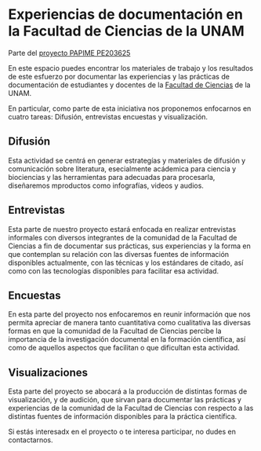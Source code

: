 # Experiencias de documentación en la Facultad de Ciencias de la UNAM

Parte del [proyecto PAPIME PE203625](https://github.com/lmichan/BIOliteraturaPE203625)

En este espacio puedes encontrar los materiales de trabajo y los resultados de este esfuerzo por documentar las experiencias y las prácticas de documentación de estudiantes y docentes de la [Facultad de Ciencias](https://www.fciencias.unam.mx) de la UNAM.

En particular, como parte de esta iniciativa nos proponemos enfocarnos en cuatro tareas: Difusión, entrevistas encuestas y visualización.

## Difusión

Esta actividad se centrá en generar estrategías y materiales de difusión y comunicación sobre literatura, esecialmente acádemica para ciencia y biociencias y las herramientas para adecuadas para procesarla, diseñaremos mproductos como infografías, videos y audios.


## Entrevistas

Esta parte de nuestro proyecto estará enfocada en realizar entrevistas informales con diversos integrantes de la comunidad de la Facultad de Ciencias a fin de documentar sus prácticas, sus experiencias y la forma en que contemplan su relación con las diversas fuentes de información disponibles actualmente, con las técnicas y los estándares de citado, así como con las tecnologías disponibles para facilitar esa actividad.

## Encuestas

En esta parte del proyecto nos enfocaremos en reunir información que nos permita apreciar de manera tanto cuantitativa como cualitativa las diversas formas en que la comunidad de la Facultad de Ciencias percibe la importancia de la investigación documental en la formación científica, así como de aquellos aspectos que facilitan o que dificultan esta actividad.

## Visualizaciones

Esta parte del proyecto se abocará a la producción de distintas formas de visualización, y de audición, que sirvan para documentar las prácticas y experiencias de la comunidad de la Facultad de Ciencias con respecto a las distintas fuentes de información disponibles para la práctica científica.

Si estás interesadx en el proyecto o te interesa participar, no dudes en contactarnos.
